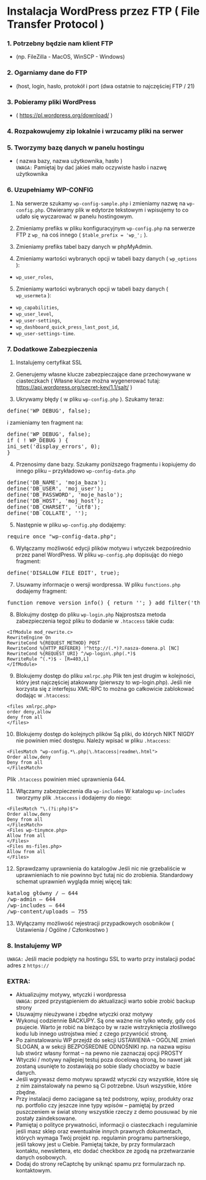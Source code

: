 # Instalacja WordPress przez FTP ( File Transfer Protocol )

### 1. Potrzebny będzie nam klient FTP
- (np. FileZilla - MacOS, WinSCP - Windows)
  
### 2. Ogarniamy dane do FTP
- (host, login, hasło, protokół i port (dwa ostatnie to najczęściej FTP / 21)
  
### 3. Pobieramy pliki WordPress
- ( https://pl.wordpress.org/download/ )
  
### 4. Rozpakowujemy zip lokalnie i wrzucamy pliki na serwer
  
### 5. Tworzymy bazę danych w panelu hostingu
- ( nazwa bazy, nazwa użytkownika, hasło ) <br>
`UWAGA:` Pamiętaj by dać jakieś mało oczywiste hasło i nazwę użytkownika
  
### 6. Uzupełniamy WP-CONFIG
1. Na serwerze szukamy `wp-config-sample.php` i zmieniamy nazwę na `wp-config.php`. Otwieramy plik w edytorze tekstowym i wpisujemy to co udało się wyczarować w panelu hostingowym.

2. Zmieniamy prefiks w pliku konfiguracyjnym `wp-config.php` na serwerze FTP z `wp_` na coś innego ( `$table_prefix = 'wp_';` ).

3. Zmieniamy prefiks tabel bazy danych w phpMyAdmin.

4. Zmieniamy wartości wybranych opcji w tabeli bazy danych ( `wp_options` ):
- `wp_user_roles`,

5. Zmieniamy wartości wybranych opcji w tabeli bazy danych ( `wp_usermeta` ):
- `wp_capabilities`,
- `wp_user_level`,
- `wp_user-settings`,
- `wp_dashboard_quick_press_last_post_id`,
- `wp_user-settings-time`.

### 7. Dodatkowe Zabezpieczenia

1. Instalujemy certyfikat SSL

2. Generujemy własne klucze zabezpieczające dane przechowywane w ciasteczkach ( Własne klucze można wygenerować tutaj: https://api.wordpress.org/secret-key/1.1/salt/ )

3. Ukrywamy błędy ( w pliku `wp-config.php` ). Szukamy teraz:
<pre>define('WP_DEBUG', false); </pre>
i zamieniamy ten fragment na:
<pre>define('WP_DEBUG', false);
if ( ! WP_DEBUG ) {
ini_set('display_errors', 0);
} </pre>

4. Przenosimy dane bazy. Szukamy poniższego fragmentu i kopiujemy do innego pliku – przykładowo `wp-config-data.php`
<pre>define('DB_NAME', 'moja_baza');
define('DB_USER', 'moj_user');
define('DB_PASSWORD', 'moje_haslo');
define('DB_HOST', 'moj_host');
define('DB_CHARSET', 'utf8');
define('DB_COLLATE', ''); </pre>

5. Następnie w pliku `wp-config.php` dodajemy:
<pre>require_once "wp-config-data.php"; </pre>

6. Wyłączamy możliwość edycji plików motywu i wtyczek bezpośrednio przez panel WordPress. W pliku `wp-config.php` dopisując do niego fragment:
<pre>define('DISALLOW_FILE_EDIT', true); </pre>

7. Usuwamy informacje o wersji wordpressa. W pliku `functions.php` dodajemy fragment:
<pre>function remove_version_info() { return ''; } add_filter('the_generator', 'remove_version_info'); remove_action('wp_head', 'wp_generator');</pre>

8. Blokujmy dostęp do pliku `wp-login.php`
Najprostsza metoda zabezpieczenia tegoż pliku to dodanie w `.htaccess` takie cuda:
```
<IfModule mod_rewrite.c>
RewriteEngine On
RewriteCond %{REQUEST_METHOD} POST
RewriteCond %{HTTP_REFERER} !^http://(.*)?.nasza-domena.pl [NC]
RewriteCond %{REQUEST_URI} ^/wp-login\.php(.*)$
RewriteRule ^(.*)$ - [R=403,L]
</IfModule>
```

9. Blokujemy dostęp do pliku `xmlrpc.php`
Plik ten jest drugim w kolejności, który jest najczęściej atakowany (pierwszy to wp-login.php). Jeśli nie korzysta się z interfejsu XML-RPC to można go całkowicie zablokować dodając w `.htaccess`:
```
<files xmlrpc.php>
order deny,allow
deny from all
</files>
```

10. Blokujemy dostęp do kolejnych plików
Są pliki, do których NIKT NIGDY nie powinien mieć dostępu. Należy wpisać w pliku `.htaccess`:
```
<FilesMatch "wp-config.*\.php|\.htaccess|readme\.html">
Order allow,deny
Deny from all
</FilesMatch>
```
Plik `.htaccess` powinien mieć uprawnienia 644.

11. Włączamy zabezpieczenia dla `wp-includes`
W katalogu `wp-includes` tworzymy plik `.htaccess` i dodajemy do niego:
```
<FilesMatch "\.(?i:php)$">
Order allow,deny
Deny from all
</FilesMatch>
<Files wp-tinymce.php>
Allow from all
</Files>
<Files ms-files.php>
Allow from all
</Files>
```

12. Sprawdzamy uprawnienia do katalogów
Jeśli nic nie grzebaliście w uprawnieniach to nie powinno być tutaj nic do zrobienia. Standardowy schemat uprawnień wygląda mniej więcej tak:
<pre>katalog główny / – 644
/wp-admin – 644
/wp-includes – 644
/wp-content/uploads – 755</pre>

13. Wyłączamy możliwość rejestracji przypadkowych osobników ( Ustawienia / Ogólne / Członkostwo )

### 8. Instalujemy WP
`UWAGA:` Jeśli macie podpięty na hostingu SSL to warto przy instalacji podać adres z `https://`

### EXTRA:
- Aktualizujmy motywy, wtyczki i wordpressa <br>
`UWAGA:` przed przystąpieniem do aktualizacji warto sobie zrobić backup strony
- Usuwajmy nieużywane i zbędne wtyczki oraz motywy
- Wykonuj codziennie BACKUPY. Są one ważne nie tylko wtedy, gdy coś psujecie. Warto je robić na bieżąco by w razie wstrzyknięcia złośliwego kodu lub innego ustrojstwa mieć z czego przywrócić stronę.
- Po zainstalowaniu WP przejdź do sekcji USTAWIENIA – OGÓLNE zmień SLOGAN, a w sekcji BEZPOŚREDNIE ODNOŚNIKI np. na nazwa wpisu lub stwórz własny format – na pewno nie zaznaczaj opcji PROSTY
- Wtyczki / motywy najlepiej testuj poza docelową stroną, bo nawet jak zostaną usunięte to zostawiają po sobie ślady chociażby w bazie danych. 
- Jeśli wgrywasz demo motywu sprawdź wtyczki czy wszystkie, które się z nim zainstalowały na pewno są Ci potrzebne. Usuń wszystkie, które zbędne. 
- Przy instalacji demo zaciągane są też podstrony, wpisy, produkty oraz np. portfolio czy jeszcze inne typy wpisów – pamiętaj by przed puszczeniem w świat strony wszystkie rzeczy z demo pousuwać by nie zostały zaindeksowane.
- Pamiętaj o polityce prywatności, informacji o ciasteczkach i regulaminie jeśli masz sklep oraz ewentualnie innych prawnych dokumentach, których wymaga Twój projekt np. regulamin programu partnerskiego, jeśli takowy jest u Ciebie. Pamiętaj także, by przy formularzach kontaktu, newslettera, etc dodać checkbox ze zgodą na przetwarzanie danych osobowych.
- Dodaj do strony reCaptchę by uniknąć spamu prz formularzach np. kontaktowym.
